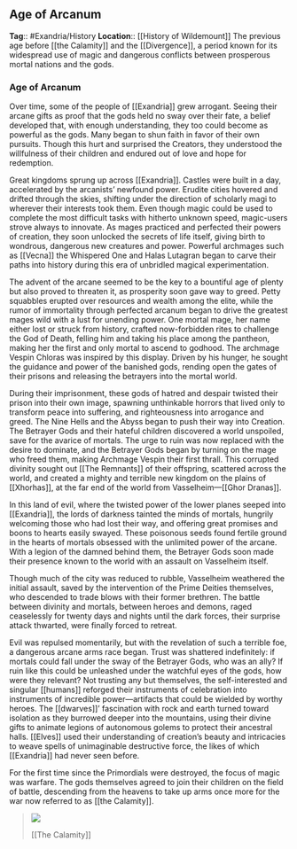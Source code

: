 ## Age of Arcanum
**Tag**:: #Exandria/History
**Location**:: [[History of Wildemount]]
The previous age before [[the Calamity]] and the [[Divergence]], a period known for its widespread use of magic and dangerous conflicts between prosperous mortal nations and the gods.
### Age of Arcanum

Over time, some of the people of [[Exandria]] grew arrogant. Seeing their arcane gifts as proof that the gods held no sway over their fate, a belief developed that, with enough understanding, they too could become as powerful as the gods. Many began to shun faith in favor of their own pursuits. Though this hurt and surprised the Creators, they understood the willfulness of their children and endured out of love and hope for redemption.

Great kingdoms sprung up across [[Exandria]]. Castles were built in a day, accelerated by the arcanists’ newfound power. Erudite cities hovered and drifted through the skies, shifting under the direction of scholarly magi to wherever their interests took them. Even though magic could be used to complete the most difficult tasks with hitherto unknown speed, magic-users strove always to innovate. As mages practiced and perfected their powers of creation, they soon unlocked the secrets of life itself, giving birth to wondrous, dangerous new creatures and power. Powerful archmages such as [[Vecna]] the Whispered One and Halas Lutagran began to carve their paths into history during this era of unbridled magical experimentation.

The advent of the arcane seemed to be the key to a bountiful age of plenty but also proved to threaten it, as prosperity soon gave way to greed. Petty squabbles erupted over resources and wealth among the elite, while the rumor of immortality through perfected arcanum began to drive the greatest mages wild with a lust for unending power. One mortal mage, her name either lost or struck from history, crafted now-forbidden rites to challenge the God of Death, felling him and taking his place among the pantheon, making her the first and only mortal to ascend to godhood. The archmage Vespin Chloras was inspired by this display. Driven by his hunger, he sought the guidance and power of the banished gods, rending open the gates of their prisons and releasing the betrayers into the mortal world.

During their imprisonment, these gods of hatred and despair twisted their prison into their own image, spawning unthinkable horrors that lived only to transform peace into suffering, and righteousness into arrogance and greed. The Nine Hells and the Abyss began to push their way into Creation. The Betrayer Gods and their hateful children discovered a world unspoiled, save for the avarice of mortals. The urge to ruin was now replaced with the desire to dominate, and the Betrayer Gods began by turning on the mage who freed them, making Archmage Vespin their first thrall. This corrupted divinity sought out [[The Remnants]] of their offspring, scattered across the world, and created a mighty and terrible new kingdom on the plains of [[Xhorhas]], at the far end of the world from Vasselheim—[[Ghor Dranas]].

In this land of evil, where the twisted power of the lower planes seeped into [[Exandria]], the lords of darkness tainted the minds of mortals, hungrily welcoming those who had lost their way, and offering great promises and boons to hearts easily swayed. These poisonous seeds found fertile ground in the hearts of mortals obsessed with the unlimited power of the arcane. With a legion of the damned behind them, the Betrayer Gods soon made their presence known to the world with an assault on Vasselheim itself.

Though much of the city was reduced to rubble, Vasselheim weathered the initial assault, saved by the intervention of the Prime Deities themselves, who descended to trade blows with their former brethren. The battle between divinity and mortals, between heroes and demons, raged ceaselessly for twenty days and nights until the dark forces, their surprise attack thwarted, were finally forced to retreat.

Evil was repulsed momentarily, but with the revelation of such a terrible foe, a dangerous arcane arms race began. Trust was shattered indefinitely: if mortals could fall under the sway of the Betrayer Gods, who was an ally? If ruin like this could be unleashed under the watchful eyes of the gods, how were they relevant? Not trusting any but themselves, the self-interested and singular [[humans]] reforged their instruments of celebration into instruments of incredible power—artifacts that could be wielded by worthy heroes. The [[dwarves]]’ fascination with rock and earth turned toward isolation as they burrowed deeper into the mountains, using their divine gifts to animate legions of autonomous golems to protect their ancestral halls. [[Elves]] used their understanding of creation’s beauty and intricacies to weave spells of unimaginable destructive force, the likes of which [[Exandria]] had never seen before.

For the first time since the Primordials were destroyed, the focus of magic was warfare. The gods themselves agreed to join their children on the field of battle, descending from the heavens to take up arms once more for the war now referred to as [[the Calamity]].

> ![](https://media.dndbeyond.com/compendium-images/egtw/yDOyqyOocErRgYJK/01-01.png)
> 
> [[The Calamity]]